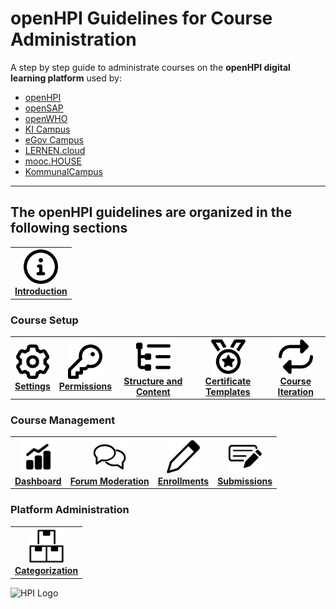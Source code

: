 # openHPI Guidelines for Course Administration

A step by step guide to administrate courses on the **openHPI digital learning platform** used by:


- <a href="https://open.hpi.de/" target="_blank">openHPI</a>
- <a href="https://open.sap.com/" target="_blank">openSAP</a>
- <a href="https://openwho.org/" target="_blank">openWHO</a>
- <a href="https://ki-campus.org/" target="_blank">KI Campus</a>
- <a href="https://egov-campus.org/" target="_blank">eGov Campus</a>
- <a href="https://lernen.cloud/" target="_blank">LERNEN.cloud</a>
- <a href="https://mooc.house/" target="_blank">mooc.HOUSE</a>
- <a href="https://lernen.kommunalcampus.de/" target="_blank">KommunalCampus</a>

- - -

## The openHPI guidelines are organized in the following sections


<table border="0" width="100%" height="auto">
    <tr>
        <th style="border-collapse:separate; text-align:center" border="1"><a href="https://teachingteamguidelines.readthedocs.io/courseadministration/platform_tour/"><img src="img/01-icon-intro.png" width="55px" height="55px"/></a> <br> <a href="https://teachingteamguidelines.readthedocs.io/courseadministration/platform_tour/">Introduction</a></th>
    </tr>
</table>

### Course Setup
<table border="0" width="100%" height="auto">
    <tr>
        <th style="border-collapse:separate; text-align:center" border="1"><a href="https://teachingteamguidelines.readthedocs.io/courseadministration/courseproperties/"><img src="img/02-icon-properties.png" width="55px" height="55px"/></a> <br> <a href="https://teachingteamguidelines.readthedocs.io/courseadministration/courseproperties/">Settings</a></th>
        <th style="border-collapse:separate; text-align:center" border="1"><a href="https://teachingteamguidelines.readthedocs.io/courseadministration/permissions/"><img src="img/03-icon-permissions.png" width="55px" height="55px"/></a> <br> <a href="https://teachingteamguidelines.readthedocs.io/courseadministration/permissions/">Permissions</a></th>    
        <th style="border-collapse:separate; text-align:center" border="1"><a href="https://teachingteamguidelines.readthedocs.io/courseadministration/addcontent/modules/"><img src="img/04-icon-structure.png" width="55px" height="55px"/></a> <br> <a href="https://teachingteamguidelines.readthedocs.io/courseadministration/addcontent/modules/">Structure and Content</a></th>
        <th style="border-collapse:separate; text-align:center" border="1"><a href="https://teachingteamguidelines.readthedocs.io/courseadministration/certificatetemplates/"><img src="img/05-icon-certificates.png" width="55px" height="55px"/></a> <br> <a href="https://teachingteamguidelines.readthedocs.io/courseadministration/certificatetemplates/">Certificate Templates</a></th>
        <th style="border-collapse:separate; text-align:center" border="1"><a href="https://teachingteamguidelines.readthedocs.io/courseadministration/createcourseiteration/"><img src="img/07-icon-course-iteration.png" width="55px" height="55px"/></a> <br> <a href="https://teachingteamguidelines.readthedocs.io/courseadministration/createcourseiteration/">Course Iteration</a></th>
    </tr>
</table>

### Course Management
<table border="0" width="100%" height="auto">
    <tr>
        <th style="border-collapse:separate; text-align:center" border="1"><a href="https://teachingteamguidelines.readthedocs.io/features/coursemanagement/dashboard/"><img src="img/icon-dashboard.jpg" width="55px" height="55px"/></a> <br> <a href="https://teachingteamguidelines.readthedocs.io/features/coursemanagement/dashboard/">Dashboard</a></th>
        <th style="border-collapse:separate; text-align:center" border="1"><a href="https://teachingteamguidelines.readthedocs.io/features/coursemanagement/pinboardabusereports/"><img src="img/icon-forum-moderation.jpg" width="55px" height="55px"/></a> <br> <a href="https://teachingteamguidelines.readthedocs.io/features/coursemanagement/pinboardabusereports/">Forum Moderation</a></th>
        <th style="border-collapse:separate; text-align:center" border="1"><a href="https://teachingteamguidelines.readthedocs.io/features/coursemanagement/studentenrollments/"><img src="img/icon-enrollments.jpg" width="55px" height="55px"/></a> <br> <a href="https://teachingteamguidelines.readthedocs.io/features/coursemanagement/studentenrollments/">Enrollments</a></th>
        <th style="border-collapse:separate; text-align:center" border="1"><a href="https://teachingteamguidelines.readthedocs.io/features/coursemanagement/studentsubmissions/"><img src="img/icon-submissions.jpg" width="55px" height="55px"/></a> <br> <a href="https://teachingteamguidelines.readthedocs.io/features/coursemanagement/studentsubmissions/">Submissions</a></th>
    </tr>
</table>

### Platform Administration
<table border="0" width="100%" height="auto">
    <tr>
        <th style="border-collapse:separate; text-align:center" border="1"><a href="https://teachingteamguidelines.readthedocs.io/platformadministration/categorization/"><img src="img/icon-categorization.png" width="55px" height="55px"/></a> <br> <a href="https://teachingteamguidelines.readthedocs.io/platformadministration/categorization/">Categorization</a></th>
    </tr>
</table>

![HPI Logo](img/HPI_Logo.png)
